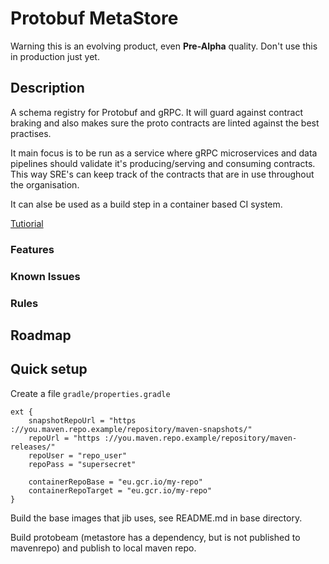 # Protobuf MetaStore

Warning this is an evolving product, even **Pre-Alpha** quality. Don't use
this in production just yet.

## Description

A schema registry for Protobuf and gRPC. It will guard against contract braking
and also makes sure the proto contracts are linted against the best practises.

It main focus is to be run as a service where gRPC microservices and data pipelines
should validate it's producing/serving and consuming contracts. This way SRE's 
can keep track of the contracts that are in use throughout the organisation.

It can alse be used as a build step in a container based CI system.

[Tutiorial](docs/tutorial.md)

### Features


### Known Issues


### Rules



## Roadmap

## Quick setup



Create a file `gradle/properties.gradle`

```
ext {
    snapshotRepoUrl = "https ://you.maven.repo.example/repository/maven-snapshots/"
    repoUrl = "https ://you.maven.repo.example/repository/maven-releases/"
    repoUser = "repo_user"
    repoPass = "supersecret"

    containerRepoBase = "eu.gcr.io/my-repo"
    containerRepoTarget = "eu.gcr.io/my-repo"
}
```

Build the base images that jib uses, see README.md in base directory.

Build protobeam (metastore has a dependency, but is not published to mavenrepo) and
publish to local maven repo.